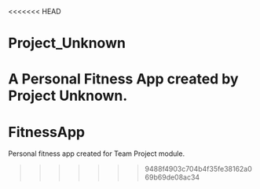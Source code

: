 <<<<<<< HEAD
# Project_Unknown
A Personal Fitness App created by Project Unknown.
=======
# FitnessApp
Personal fitness app created for Team Project module.
>>>>>>> 9488f4903c704b4f35fe38162a069b69de08ac34
